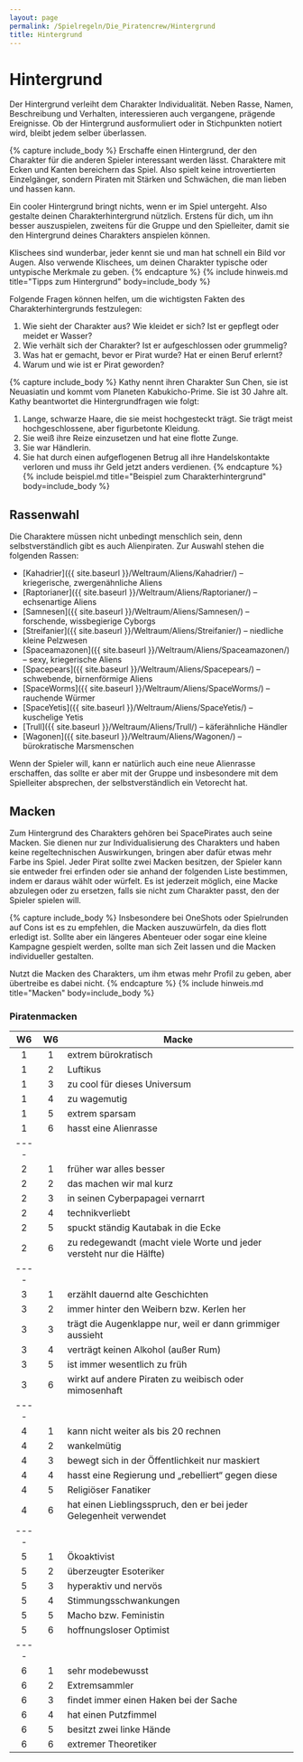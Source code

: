 ```yaml
---
layout: page
permalink: /Spielregeln/Die_Piratencrew/Hintergrund
title: Hintergrund
---
```


# Hintergrund

Der Hintergrund verleiht dem Charakter Individualität. Neben Rasse, Namen, Beschreibung und Verhalten, interessieren auch vergangene, prägende Ereignisse. Ob der Hintergrund ausformuliert oder in Stichpunkten notiert wird, bleibt jedem selber überlassen.

{% capture include_body %}
Erschaffe einen Hintergrund, der den Charakter für die anderen Spieler interessant werden lässt. Charaktere mit Ecken und Kanten bereichern das Spiel. Also spielt keine introvertierten Einzelgänger, sondern Piraten mit Stärken und Schwächen, die man lieben und hassen kann.

Ein cooler Hintergrund bringt nichts, wenn er im Spiel untergeht. Also gestalte deinen Charakterhintergrund nützlich. Erstens für dich, um ihn besser auszuspielen, zweitens für die Gruppe und den Spielleiter, damit sie den Hintergrund deines Charakters anspielen können.

Klischees sind wunderbar, jeder kennt sie und man hat schnell ein Bild vor Augen. Also verwende Klischees, um deinen Charakter typische oder untypische Merkmale zu geben.
{% endcapture %}
{% include hinweis.md title="Tipps zum Hintergrund" body=include_body %}

Folgende Fragen können helfen, um die wichtigsten Fakten des Charakterhintergrunds festzulegen:

1. Wie sieht der Charakter aus? Wie kleidet er sich? Ist er gepflegt oder meidet er Wasser?
2. Wie verhält sich der Charakter? Ist er aufgeschlossen oder grummelig?
3. Was hat er gemacht, bevor er Pirat wurde? Hat er einen Beruf erlernt?
4. Warum und wie ist er Pirat geworden?

{% capture include_body %}
Kathy nennt ihren Charakter Sun Chen, sie ist Neuasiatin und kommt vom Planeten Kabukicho-Prime. Sie ist 30 Jahre alt. Kathy beantwortet die Hintergrundfragen wie folgt:

1. Lange, schwarze Haare, die sie meist hochgesteckt trägt. Sie trägt meist hochgeschlossene, aber figurbetonte Kleidung.
2. Sie weiß ihre Reize einzusetzen und hat eine flotte Zunge.
3. Sie war Händlerin.
4. Sie hat durch einen aufgeflogenen Betrug all ihre Handelskontakte verloren und muss ihr Geld jetzt anders verdienen.
{% endcapture %}
{% include beispiel.md title="Beispiel zum Charakterhintergrund" body=include_body %}

## Rassenwahl

Die Charaktere müssen nicht unbedingt menschlich sein, denn selbstverständlich gibt es auch Alienpiraten. Zur Auswahl stehen die folgenden Rassen:

- [Kahadrier]({{ site.baseurl }}/Weltraum/Aliens/Kahadrier/) – kriegerische, zwergenähnliche Aliens
- [Raptorianer]({{ site.baseurl }}/Weltraum/Aliens/Raptorianer/) – echsenartige Aliens
- [Samnesen]({{ site.baseurl }}/Weltraum/Aliens/Samnesen/) – forschende, wissbegierige Cyborgs
- [Streifanier]({{ site.baseurl }}/Weltraum/Aliens/Streifanier/) – niedliche kleine Pelzwesen
- [Spaceamazonen]({{ site.baseurl }}/Weltraum/Aliens/Spaceamazonen/) – sexy, kriegerische Aliens
- [Spacepears]({{ site.baseurl }}/Weltraum/Aliens/Spacepears/) – schwebende, birnenförmige Aliens
- [SpaceWorms]({{ site.baseurl }}/Weltraum/Aliens/SpaceWorms/) – rauchende Würmer
- [SpaceYetis]({{ site.baseurl }}/Weltraum/Aliens/SpaceYetis/) – kuschelige Yetis
- [Trull]({{ site.baseurl }}/Weltraum/Aliens/Trull/) – käferähnliche Händler
- [Wagonen]({{ site.baseurl }}/Weltraum/Aliens/Wagonen/) – bürokratische Marsmenschen

Wenn der Spieler will, kann er natürlich auch eine neue Alienrasse erschaffen, das sollte er aber mit der Gruppe und insbesondere mit dem Spielleiter absprechen, der selbstverständlich ein Vetorecht hat.

## Macken

Zum Hintergrund des Charakters gehören bei SpacePirates auch seine Macken. Sie dienen nur zur Individualisierung des Charakters und haben keine regeltechnischen Auswirkungen, bringen aber dafür etwas mehr Farbe ins Spiel. Jeder Pirat sollte zwei Macken besitzen, der Spieler kann sie entweder frei erfinden oder sie anhand der folgenden Liste bestimmen, indem er daraus wählt oder würfelt. Es ist jederzeit möglich, eine Macke abzulegen oder zu ersetzen, falls sie nicht zum Charakter passt, den der Spieler spielen will.

{% capture include_body %}
Insbesondere bei OneShots oder Spielrunden auf Cons ist es zu empfehlen, die Macken auszuwürfeln, da dies flott erledigt ist. Sollte aber ein längeres Abenteuer oder sogar eine kleine Kampagne gespielt werden, sollte man sich Zeit lassen und die Macken individueller gestalten.

Nutzt die Macken des Charakters, um ihm etwas mehr Profil zu geben, aber übertreibe es dabei nicht.
{% endcapture %}
{% include hinweis.md title="Macken" body=include_body %}

### Piratenmacken

| W6 | W6 | Macke |
| :--: | :--: | ----- |
| 1 | 1 | extrem bürokratisch |
| 1 | 2 | Luftikus |
| 1 | 3 | zu cool für dieses Universum |
| 1 | 4 | zu wagemutig |
| 1 | 5 | extrem sparsam |
| 1 | 6 | hasst eine Alienrasse |
|----
| 2 | 1 | früher war alles besser |
| 2 | 2 | das machen wir mal kurz |
| 2 | 3 | in seinen Cyberpapagei vernarrt |
| 2 | 4 | technikverliebt |
| 2 | 5 | spuckt ständig Kautabak in die Ecke |
| 2 | 6 | zu redegewandt (macht viele Worte und jeder versteht nur die Hälfte) |
|----
| 3 | 1 | erzählt dauernd alte Geschichten |
| 3 | 2 | immer hinter den Weibern bzw. Kerlen her |
| 3 | 3 | trägt die Augenklappe nur, weil er dann grimmiger aussieht |
| 3 | 4 | verträgt keinen Alkohol (außer Rum) |
| 3 | 5 | ist immer wesentlich zu früh |
| 3 | 6 | wirkt auf andere Piraten zu weibisch oder mimosenhaft |
|----
| 4 | 1 | kann nicht weiter als bis 20 rechnen |
| 4 | 2 | wankelmütig  |
| 4 | 3 | bewegt sich in der Öffentlichkeit nur maskiert |
| 4 | 4 | hasst eine Regierung und „rebelliert“ gegen diese |
| 4 | 5 | Religiöser Fanatiker |
| 4 | 6 | hat einen Lieblingsspruch, den er bei jeder Gelegenheit verwendet |
|----
| 5 | 1 | Ökoaktivist |
| 5 | 2 | überzeugter Esoteriker |
| 5 | 3 | hyperaktiv und nervös |
| 5 | 4 | Stimmungsschwankungen |
| 5 | 5 | Macho bzw. Feministin |
| 5 | 6 | hoffnungsloser Optimist |
|----
| 6 | 1 | sehr modebewusst |
| 6 | 2 | Extremsammler |
| 6 | 3 | findet immer einen Haken bei der Sache |
| 6 | 4 | hat einen Putzfimmel |
| 6 | 5 | besitzt zwei linke Hände |
| 6 | 6 | extremer Theoretiker |
